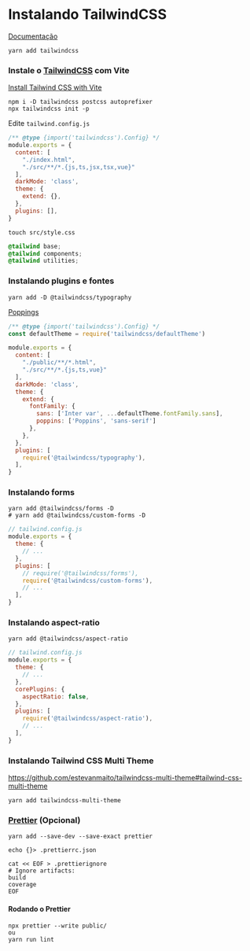 # Instalando TailwindCSS

[Documentação](https://tailwindcss.com/docs/installation)

```
yarn add tailwindcss
```

### Instale o [TailwindCSS](https://tailwindcss.com/) com Vite

[Install Tailwind CSS with Vite](https://tailwindcss.com/docs/guides/vite#vue)

```
npm i -D tailwindcss postcss autoprefixer
npx tailwindcss init -p
```

Edite `tailwind.config.js`

```js
/** @type {import('tailwindcss').Config} */
module.exports = {
  content: [
    "./index.html",
    "./src/**/*.{js,ts,jsx,tsx,vue}"
  ],
  darkMode: 'class',
  theme: {
    extend: {},
  },
  plugins: [],
}
```

```
touch src/style.css
```

```css
@tailwind base;
@tailwind components;
@tailwind utilities;
```

### Instalando plugins e fontes

```
yarn add -D @tailwindcss/typography
```

[Poppings](https://blog.logrocket.com/how-to-use-custom-fonts-tailwind-css)

```js
/** @type {import('tailwindcss').Config} */
const defaultTheme = require('tailwindcss/defaultTheme')

module.exports = {
  content: [
    "./public/**/*.html",
    "./src/**/*.{js,ts,vue}"
  ],
  darkMode: 'class',
  theme: {
    extend: {
      fontFamily: {
        sans: ['Inter var', ...defaultTheme.fontFamily.sans],
        poppins: ['Poppins', 'sans-serif']
      },
    },
  },
  plugins: [
    require('@tailwindcss/typography'),
  ],
}
```

### Instalando forms

```
yarn add @tailwindcss/forms -D
# yarn add @tailwindcss/custom-forms -D
```

```js
// tailwind.config.js
module.exports = {
  theme: {
    // ...
  },
  plugins: [
    // require('@tailwindcss/forms'),
    require('@tailwindcss/custom-forms'),
    // ...
  ],
}
```

### Instalando aspect-ratio

```
yarn add @tailwindcss/aspect-ratio
```

```js
// tailwind.config.js
module.exports = {
  theme: {
    // ...
  },
  corePlugins: {
    aspectRatio: false,
  },
  plugins: [
    require('@tailwindcss/aspect-ratio'),
    // ...
  ],
}
```

### Instalando Tailwind CSS Multi Theme

https://github.com/estevanmaito/tailwindcss-multi-theme#tailwind-css-multi-theme

```
yarn add tailwindcss-multi-theme
```

### [Prettier](https://prettier.io/) (Opcional)

```
yarn add --save-dev --save-exact prettier
```

```
echo {}> .prettierrc.json
```

```
cat << EOF > .prettierignore
# Ignore artifacts:
build
coverage
EOF
```

#### Rodando o Prettier

```
npx prettier --write public/
ou
yarn run lint
```
